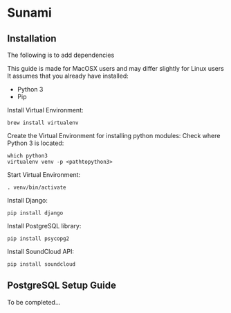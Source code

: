 # Sunami

## Installation

The following is to add dependencies

This guide is made for MacOSX users and may differ slightly for Linux users
It assumes that you already have installed:
- Python 3
- Pip

Install Virtual Environment:
```
brew install virtualenv
```

Create the Virtual Environment for installing python modules:
Check where Python 3 is located:
```
which python3
virtualenv venv -p <pathtopython3>
```

Start Virtual Environment:
```
. venv/bin/activate
```

Install Django:
```
pip install django
```

Install PostgreSQL library:
```
pip install psycopg2
```
Install SoundCloud API:
```
pip install soundcloud
```

## PostgreSQL Setup Guide

To be completed...
